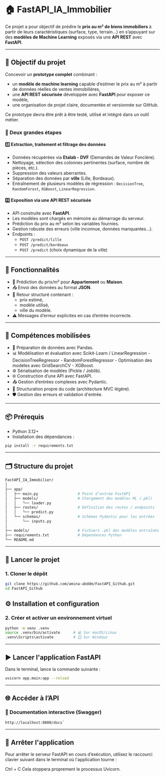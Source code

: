 # 🏠 FastAPI_IA_Immobilier

Ce projet a pour objectif de prédire le **prix au m² de biens immobiliers** à partir de leurs caractéristiques (surface, type, terrain…) en s’appuyant sur des **modèles de Machine Learning** exposés via une **API REST** avec **FastAPI**.

---

## 🚀 Objectif du projet

Concevoir un **prototype complet** combinant :

- un **modèle de machine learning** capable d’estimer le prix au m² à partir de données réelles de ventes immobilières,
- une **API REST sécurisée** développée avec **FastAPI** pour exposer ce modèle,
- une organisation de projet claire, documentée et versionnée sur GitHub.

Ce prototype devra être prêt à être testé, utilisé et intégré dans un outil métier.

### 🔧 Deux grandes étapes

#### 1️⃣ Extraction, traitement et filtrage des données

- Données récupérées via **Etalab - DVF** (Demandes de Valeur Foncière).
- Nettoyage, sélection des colonnes pertinentes (surface, nombre de pièces, etc.).
- Suppression des valeurs aberrantes.
- Séparation des données par **ville** (Lille, Bordeaux).
- Entraînement de plusieurs modèles de régression : `DecisionTree`, `RandomForest`, `XGBoost`, `LinearRegression`.

#### 2️⃣ Exposition via une API REST sécurisée

- API construite avec **FastAPI**.
- Les modèles sont chargés en mémoire au démarrage du serveur.
- Prédiction du prix au m² selon les variables fournies.
- Gestion robuste des erreurs (ville inconnue, données manquantes…).
- Endpoints :
  - `POST /predict/lille`
  - `POST /predict/bordeaux`
  - `POST /predict` (choix dynamique de la ville)

---

## 🧰 Fonctionnalités

- 🔮 Prédiction du prix/m² pour **Appartement** ou **Maison**.
- 📤 Envoi des données au format **JSON**.
- 📃 Retour structuré contenant :
  - prix estimé,
  - modèle utilisé,
  - ville du modèle.
- ⚠️ Messages d’erreur explicites en cas d’entrée incorrecte.

---

## 🧠 Compétences mobilisées

- 🔎 Préparation de données avec Pandas.
- 📊 Modélisation et évaluation avec Scikit-Learn / LinearRegression - DecisionTreeRegressor - RandomForestRegressor - Optimisation des modéles avec GridSearchCV - XGBoost.
- ⚙️ Sérialisation de modèles (Pickle / Joblib).
- 🌐 Construction d’une API avec FastAPI.
- 📤 Gestion d’entrées complexes avec Pydantic.
- 🧪 Structuration propre du code (architecture MVC légère).
- 🛡️ Gestion des erreurs et validation d'entrée.

---

## 📦 Prérequis

- Python 3.12+
- Installation des dépendances :

```bash
pip install -r requirements.txt
```

---

## 🗂️ Structure du projet

```bash
FastAPI_IA_Immobilier/
│
├── app/
│   ├── main.py                  # Point d’entrée FastAPI
│   ├── models/                  # Chargement des modèles ML (.pkl)
│   │   └── loader.py
│   ├── routes/                  # Définition des routes / endpoints
│   │   └── predict.py
│   └── schemas/                 # Schémas Pydantic pour les entrées
│       └── inputs.py
│
├── models/                      # Fichiers .pkl des modèles entraînés
├── requirements.txt             # Dépendances Python
└── README.md
```

---

## 🚀 Lancer le projet

### 1. Cloner le dépôt

````bash
git clone https://github.com/amina-abddm/FastAPI_Github.git
cd FastAPI_Github
````

## ⚙️ Installation et configuration

### 2. Créer et activer un environnement virtuel

```bash
python -m venv .venv
source .venv/bin/activate      # 💻 Sur macOS/Linux  
.venv\Scripts\activate         # 🪟 Sur Windows
```

---

## ▶️ Lancer l'application FastAPI

Dans le terminal, lance la commande suivante :

```Bash
uvicorn app.main:app --reload
```

---

## 🌐 Accéder à l’API

### 📘 Documentation interactive (Swagger)

```Bash
http://localhost:8000/docs`
```

---

## 🛑 Arrêter l'application

Pour arrêter le serveur FastAPI en cours d’exécution, utilisez le raccourci clavier suivant dans le terminal où l'application tourne :

Ctrl + C
Cela stoppera proprement le processus Uvicorn.